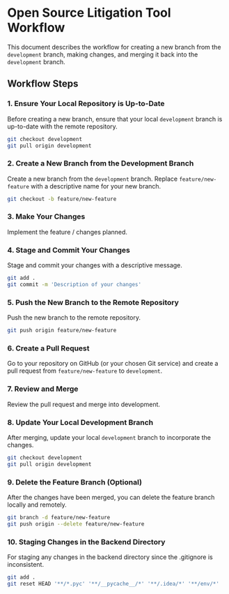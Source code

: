 # Open Source Litigation Tool Workflow

This document describes the workflow for creating a new branch from the `development` branch, making changes, and merging it back into the `development` branch.

## Workflow Steps

### 1. Ensure Your Local Repository is Up-to-Date

Before creating a new branch, ensure that your local `development` branch is up-to-date with the remote repository.

```bash
git checkout development
git pull origin development
```

### 2. Create a New Branch from the Development Branch

Create a new branch from the `development` branch. Replace `feature/new-feature` with a descriptive name for your new branch.

```bash
git checkout -b feature/new-feature
```

### 3. Make Your Changes

Implement the feature / changes planned.

### 4. Stage and Commit Your Changes

Stage and commit your changes with a descriptive message.

```bash
git add .
git commit -m 'Description of your changes'
```

### 5. Push the New Branch to the Remote Repository

Push the new branch to the remote repository.

```bash
git push origin feature/new-feature
```

### 6. Create a Pull Request

Go to your repository on GitHub (or your chosen Git service) and create a pull request from `feature/new-feature` to `development`.

### 7. Review and Merge

Review the pull request and merge into development.

### 8. Update Your Local Development Branch

After merging, update your local `development` branch to incorporate the changes.

```bash
git checkout development
git pull origin development
```

### 9. Delete the Feature Branch (Optional)

After the changes have been merged, you can delete the feature branch locally and remotely.

```bash
git branch -d feature/new-feature
git push origin --delete feature/new-feature
```

### 10. Staging Changes in the Backend Directory

For staging any changes in the backend directory since the .gitignore is inconsistent.

```bash
git add .
git reset HEAD '**/*.pyc' '**/__pycache__/*' '**/.idea/*' '**/env/*'
```
